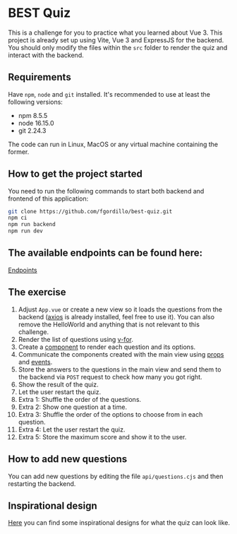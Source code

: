 # BEST Quiz

This is a challenge for you to practice what you learned about Vue 3.
This project is already set up using Vite, Vue 3 and ExpressJS for the backend.
You should only modify the files within the `src` folder to render the quiz and interact with the backend.

## Requirements

Have `npm`, `node` and `git` installed.
It's recommended to use at least the following versions:
* npm 8.5.5
* node 16.15.0
* git 2.24.3

The code can run in Linux, MacOS or any virtual machine containing the former.

## How to get the project started

You need to run the following commands to start both backend and frontend of this application:
```bash
git clone https://github.com/fgordillo/best-quiz.git
npm ci
npm run backend
npm run dev
```

## The available endpoints can be found here:

[Endpoints](./guides/endpoints.md)

## The exercise
1. Adjust `App.vue` or create a new view so it loads the questions from the backend ([axios](https://axios-http.com/docs/intro) is already installed, feel free to use it). You can also remove the HelloWorld and anything that is not relevant to this challenge.
2. Render the list of questions using [v-for](https://vuejs.org/guide/essentials/list.html).
3. Create a [component](https://vuejs.org/guide/essentials/component-basics.html) to render each question and its options.
4. Communicate the components created with the main view using [props](https://vuejs.org/guide/components/props.html) and [events](https://vuejs.org/guide/components/events.html).
5. Store the answers to the questions in the main view and send them to the backend via `POST` request to check how many you got right.
6. Show the result of the quiz.
7. Let the user restart the quiz.
8. Extra 1: Shuffle the order of the questions.
9. Extra 2: Show one question at a time.
10. Extra 3: Shuffle the order of the options to choose from in each question.
11. Extra 4: Let the user restart the quiz.
12. Extra 5: Store the maximum score and show it to the user.

## How to add new questions

You can add new questions by editing the file `api/questions.cjs` and then restarting the backend.

## Inspirational design

[Here](./guides/design.md) you can find some inspirational designs for what the quiz can look like.
